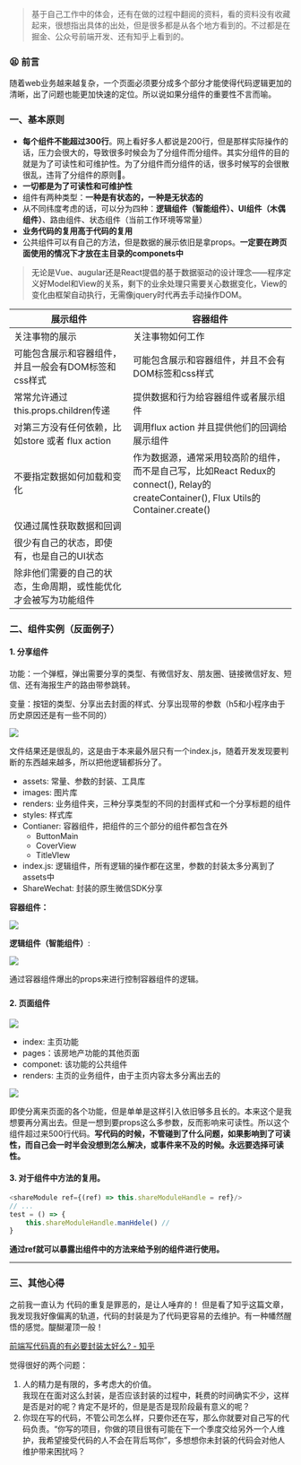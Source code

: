 > 基于自己工作中的体会，还有在做的过程中翻阅的资料，看的资料没有收藏起来，很想指出具体的出处，但是很多都是从各个地方看到的。不过都是在掘金、公众号前端开发、还有知乎上看到的。
>

### 😫 前言
随着web业务越来越复杂，一个页面必须要分成多个部分才能使得代码逻辑更加的清晰，出了问题也能更加快速的定位。所以说如果分组件的重要性不言而喻。



### 一、基本原则
+ **每个组件不能超过300行**。网上看好多人都说是200行，但是那样实际操作的话，压力会很大的，导致很多时候会为了分组件而分组件。其实分组件的目的就是为了可读性和可维护性。为了分组件而分组件的话，很多时候写的会很散很乱，违背了分组件的原则。
+ **一切都是为了可读性和可维护性**
+ 组件有两种类型：**一种是有状态的，一种是无状态的**
+ 从不同纬度考虑的话，可以分为四种：**逻辑组件（智能组件）、UI组件（木偶组件）**、路由组件、状态组件（当前工作环境等常量）
+ **业务代码的复用高于代码的复用**
+ 公共组件可以有自己的方法，但是数据的展示依旧是拿props。**一定要在跨页面使用的情况下才放在主目录的componets中**



> <font style="color:#333333;">无论是Vue、augular还是React提倡的基于数据驱动的设计理念——程序定义好Model和View的关系，剩下的业余处理只需要关心数据变化，View的变化由框架自动执行，无需像jquery时代再去手动操作DOM。</font>
>



| 展示组件 | 容器组件 |
| --- | --- |
| 关注事物的展示 | 关注事物如何工作 |
| 可能包含展示和容器组件，并且一般会有DOM标签和css样式 | 可能包含展示和容器组件，并且不会有DOM标签和css样式 |
| 常常允许通过this.props.children传递 | 提供数据和行为给容器组件或者展示组件 |
| 对第三方没有任何依赖，比如store 或者 flux action | 调用flux action 并且提供他们的回调给展示组件 |
| 不要指定数据如何加载和变化 | 作为数据源，通常采用较高阶的组件，而不是自己写，比如React Redux的connect(), Relay的createContainer(), Flux Utils的Container.create() |
| 仅通过属性获取数据和回调 | |
| 很少有自己的状态，即使有，也是自己的UI状态 | |
| 除非他们需要的自己的状态，生命周期，或性能优化才会被写为功能组件 | |


### 二、组件实例（反面例子）
#### 1. 分享组件
功能：一个弹框，弹出需要分享的类型、有微信好友、朋友圈、链接微信好友、短信、还有海报生产的路由带参跳转。

变量：按钮的类型、分享出去封面的样式、分享出现带的参数（h5和小程序由于历史原因还是有一些不同的）

![](https://cdn.nlark.com/yuque/0/2020/png/654315/1598714815713-1236debd-6c03-45d9-8b84-4ebc94a046c2.png)

文件结果还是很乱的，这是由于本来最外层只有一个index.js，随着开发发现要判断的东西越来越多，所以把他逻辑都拆分了。

+ assets: 常量、参数的封装、工具库
+ images: 图片库
+ renders: 业务组件夹，三种分享类型的不同的封面样式和一个分享标题的组件
+ styles: 样式库
+ Contianer: 容器组件，把组件的三个部分的组件都包含在外
    - ButtonMain
    - CoverView
    - TitleVIew
+ index.js: 逻辑组件，所有逻辑的操作都在这里，参数的封装太多分离到了assets中
+ ShareWechat: 封装的原生微信SDK分享



**容器组件：**

![](https://cdn.nlark.com/yuque/0/2020/png/654315/1598715361734-9c8c5a97-26e7-4b4c-b0d1-b3e90ca8d78e.png)

**逻辑组件（智能组件）**:

![](https://cdn.nlark.com/yuque/0/2020/png/654315/1598715567256-1e69d9fd-1f6b-42fd-ab83-db33cc0e6faf.png)



通过容器组件爆出的props来进行控制容器组件的逻辑。

##### 
#### 2. 页面组件
![](https://cdn.nlark.com/yuque/0/2020/png/654315/1598715672704-f98b40f9-ea83-4471-984c-07d672fa9dd8.png)

+ index: 主页功能
+ pages：该房地产功能的其他页面
+ componet: 该功能的公共组件
+ renders: 主页的业务组件，由于主页内容太多分离出去的

![](https://cdn.nlark.com/yuque/0/2020/png/654315/1598716061847-99777b5f-c6ed-4e88-89b8-c89168fcff68.png)

即使分离来页面的各个功能，但是单单是这样引入依旧够多且长的。本来这个是我想要再分离出去。但是一想到要props这么多参数，反而影响来可读性。所以这个组件超过来500行代码。**写代码的时候，不管碰到了什么问题，如果影响到了可读性，而自己会一时半会没想到怎么解决，或事件来不及的时候。永远要选择可读性。**

#### 3. 对于组件中方法的复用。
```javascript
<shareModule ref={(ref) => this.shareModuleHandle = ref}/>
// ...
test = () => {
	this.shareModuleHandle.manHdele() // 
}
```

**通过ref就可以暴露出组件中的方法来给予别的组件进行使用。**

****

### 三、其他心得
之前我一直认为 代码的重复是罪恶的，是让人唾弃的！ 但是看了知乎这篇文章，我发现我好像偏离的轨道，代码的封装是为了代码更容易的去维护。有一种幡然醒悟的感觉。醍醐灌顶一般！

[前端写代码真的有必要封装太好么? - 知乎](https://www.zhihu.com/question/397593209/answer/1257454291)



觉得很好的两个问题：

1. 人的精力是有限的，多考虑大的价值。  
我现在在面对这么封装，是否应该封装的过程中，耗费的时间确实不少，这样是否是对的呢？肯定不是坏的，但是是否是现阶段最有意义的呢？
2. 你现在写的代码，不管公司怎么样，只要你还在写，那么你就要对自己写的代码负责。“你写的项目，你做的项目很有可能在下一个季度交给另外一个人维护，我希望接受代码的人不会在背后骂你”，多想想你未封装的代码会对他人维护带来困扰吗？

